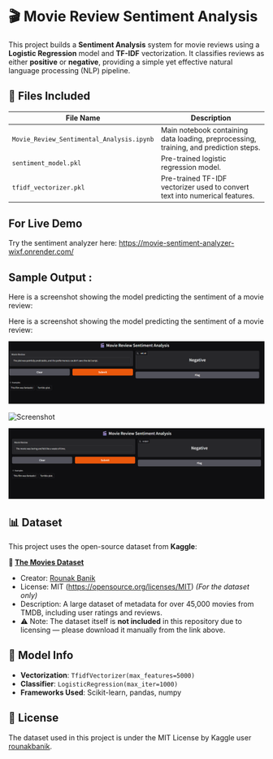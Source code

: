 # 🎬 Movie Review Sentiment Analysis

This project builds a **Sentiment Analysis** system for movie reviews using a **Logistic Regression** model and **TF-IDF** vectorization. It classifies reviews as either **positive** or **negative**, providing a simple yet effective natural language processing (NLP) pipeline.

## 📁 Files Included

| File Name                          | Description                                     |
|-----------------------------------|-------------------------------------------------|
| `Movie_Review_Sentimental_Analysis.ipynb` | Main notebook containing data loading, preprocessing, training, and prediction steps. |
| `sentiment_model.pkl`             | Pre-trained logistic regression model.         |
| `tfidf_vectorizer.pkl`            | Pre-trained TF-IDF vectorizer used to convert text into numerical features. |


## For Live Demo

Try the sentiment analyzer here: 
     https://movie-sentiment-analyzer-wixf.onrender.com/

## Sample Output :

Here is a screenshot showing the model predicting the sentiment of a movie review:

Here is a screenshot showing the model predicting the sentiment of a movie review:

![Screenshot](https://github.com/gopikasabu25/movie_sentiment_analysis/blob/main/sample%20review.png?raw=true)

![Screenshot](https://github.com/gopikasabu25/movie_sentiment_analysis/blob/main/positive%20review%20sample.png?raw=true)

![Screenshot](https://github.com/gopikasabu25/movie_sentiment_analysis/blob/main/neagtive%20review%20sample.png?raw=true)


## 📊 Dataset

This project uses the open-source dataset from **Kaggle**:

**📂 [The Movies Dataset](https://www.kaggle.com/datasets/rounakbanik/the-movies-dataset)**
- Creator: [Rounak Banik](https://www.kaggle.com/rounakbanik)
- License: MIT (https://opensource.org/licenses/MIT) *(For the dataset only)*  
- Description: A large dataset of metadata for over 45,000 movies from TMDB, including user ratings and reviews.
- ⚠️ Note: The dataset itself is **not included** in this repository due to licensing — please download it manually from the link above.

## 🔧 Model Info

- **Vectorization**: `TfidfVectorizer(max_features=5000)`
- **Classifier**: `LogisticRegression(max_iter=1000)`
- **Frameworks Used**: Scikit-learn, pandas, numpy

## 📄 License

The dataset used in this project is under the MIT License by Kaggle user [rounakbanik](https://www.kaggle.com/rounakbanik).


